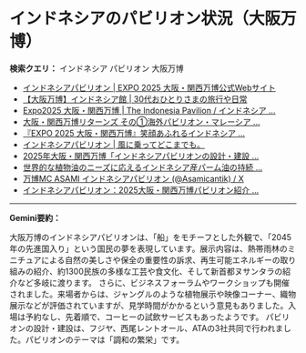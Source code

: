 # インドネシアのパビリオン状況（大阪万博）

**検索クエリ：** インドネシア パビリオン 大阪万博

- [インドネシアパビリオン | EXPO 2025 大阪・関西万博公式Webサイト](https://www.expo2025.or.jp/official-participant/indonesia/)
- [【大阪万博】インドネシア館 | 30代おひとりさまの旅行や日常](https://ameblo.jp/yrk0327/entry-12902904410.html)
- [Expo2025 大阪・関西万博 | The Indonesia Pavilion / インドネシア ...](https://www.instagram.com/p/C6s6GRiu_ZW/)
- [大阪・関西万博リターンズ その①海外パビリオン・マレーシア ...](https://ameblo.jp/mamehana0705/entry-12897501153.html)
- [『EXPO 2025 大阪・関西万博』笑顔あふれるインドネシア ...](https://note.com/yamada_tourist/n/n27bea8822b97)
- [インドネシアパビリオン | 風に乗ってどこまでも。](https://ameblo.jp/laven1015/entry-12907034731.html)
- [2025年大阪・関西万博「インドネシアパビリオンの設計・建設 ...](https://www.fujiya-net.co.jp/news/20240501)
- [世界的な植物油のニーズに応えるインドネシア産パーム油の持続 ...](https://theme-weeks.expo2025.or.jp/program/detail/6736f12e30e34.html)
- [万博MC ASAMI インドネシアパビリオン (@Asamicantik) / X](https://x.com/asamicantik)
- [インドネシアパビリオン：2025大阪・関西万博パビリオン紹介 ...](https://www.nippon.com/ja/guide-to-japan/expo2025021/)


---

**Gemini要約：**

大阪万博のインドネシアパビリオンは、「船」をモチーフとした外観で、「2045年の先進国入り」という国民の夢を表現しています。展示内容は、熱帯雨林のミニチュアによる自然の美しさや保全の重要性の訴求、再生可能エネルギーの取り組みの紹介、約1300民族の多様な工芸や食文化、そして新首都ヌサンタラの紹介など多岐に渡ります。  さらに、ビジネスフォーラムやワークショップも開催されました。来場者からは、ジャングルのような植物展示や映像コーナー、織物展示などが評価されていますが、見学時間がかかるという意見もありました。入場は予約なし、先着順で、コーヒーの試飲サービスもあったようです。  パビリオンの設計・建設は、フジヤ、西尾レントオール、ATAの3社共同で行われました。パビリオンのテーマは「調和の繁栄」です。

